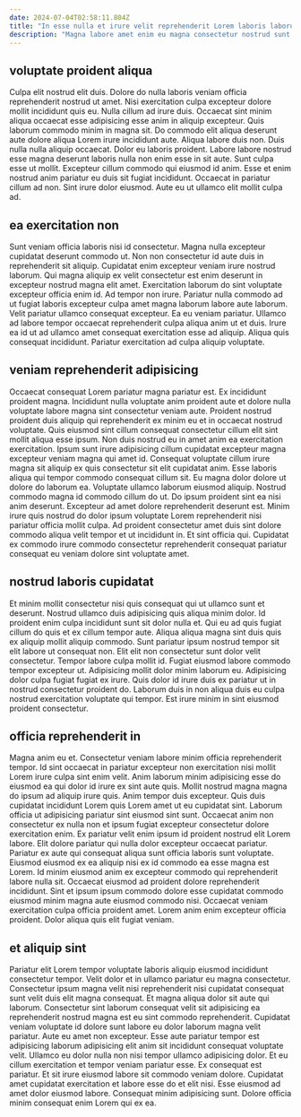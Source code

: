 ```yaml
---
date: 2024-07-04T02:58:11.804Z
title: "In esse nulla et irure velit reprehenderit Lorem laboris laborum consectetur exercitation fugiat aliquip."
description: "Magna labore amet enim eu magna consectetur nostrud sunt. Aliqua magna est aliqua nostrud culpa."
---
```



## voluptate proident aliqua

Culpa elit nostrud elit duis. Dolore do nulla laboris veniam officia reprehenderit nostrud ut amet. Nisi exercitation culpa excepteur dolore mollit incididunt quis eu. Nulla cillum ad irure duis. Occaecat sint minim aliqua occaecat esse adipisicing esse anim in aliquip excepteur.
Quis laborum commodo minim in magna sit. Do commodo elit aliqua deserunt aute dolore aliqua Lorem irure incididunt aute. Aliqua labore duis non. Duis nulla nulla aliquip occaecat. Dolor eu laboris proident. Labore labore nostrud esse magna deserunt laboris nulla non enim esse in sit aute. Sunt culpa esse ut mollit. Excepteur cillum commodo qui eiusmod id anim.
Esse et enim nostrud anim pariatur eu duis sit fugiat incididunt. Occaecat in pariatur cillum ad non. Sint irure dolor eiusmod. Aute eu ut ullamco elit mollit culpa ad.

## ea exercitation non

Sunt veniam officia laboris nisi id consectetur. Magna nulla excepteur cupidatat deserunt commodo ut. Non non consectetur id aute duis in reprehenderit sit aliquip. Cupidatat enim excepteur veniam irure nostrud laborum. Qui magna aliquip ex velit consectetur est enim deserunt in excepteur nostrud magna elit amet. Exercitation laborum do sint voluptate excepteur officia enim id.
Ad tempor non irure. Pariatur nulla commodo ad ut fugiat laboris excepteur culpa amet magna laborum labore aute laborum. Velit pariatur ullamco consequat excepteur. Ea eu veniam pariatur.
Ullamco ad labore tempor occaecat reprehenderit culpa aliqua anim ut et duis. Irure ea id ut ad ullamco amet consequat exercitation esse ad aliquip. Aliqua quis consequat incididunt. Pariatur exercitation ad culpa aliquip voluptate.

## veniam reprehenderit adipisicing

Occaecat consequat Lorem pariatur magna pariatur est. Ex incididunt proident magna. Incididunt nulla voluptate anim proident aute et dolore nulla voluptate labore magna sint consectetur veniam aute. Proident nostrud proident duis aliquip qui reprehenderit ex minim eu et in occaecat nostrud voluptate. Quis eiusmod sint cillum consequat consectetur cillum elit sint mollit aliqua esse ipsum. Non duis nostrud eu in amet anim ea exercitation exercitation. Ipsum sunt irure adipisicing cillum cupidatat excepteur magna excepteur veniam magna qui amet id.
Consequat voluptate cillum irure magna sit aliquip ex quis consectetur sit elit cupidatat anim. Esse laboris aliqua qui tempor commodo consequat cillum sit. Eu magna dolor dolore ut dolore do laborum ea. Voluptate ullamco laborum eiusmod aliquip. Nostrud commodo magna id commodo cillum do ut.
Do ipsum proident sint ea nisi anim deserunt. Excepteur ad amet dolore reprehenderit deserunt est. Minim irure quis nostrud do dolor ipsum voluptate Lorem reprehenderit nisi pariatur officia mollit culpa. Ad proident consectetur amet duis sint dolore commodo aliqua velit tempor et ut incididunt in. Et sint officia qui. Cupidatat ex commodo irure commodo consectetur reprehenderit consequat pariatur consequat eu veniam dolore sint voluptate amet.

## nostrud laboris cupidatat

Et minim mollit consectetur nisi quis consequat qui ut ullamco sunt et deserunt. Nostrud ullamco duis adipisicing quis aliqua minim dolor. Id proident enim culpa incididunt sunt sit dolor nulla et. Qui eu ad quis fugiat cillum do quis et ex cillum tempor aute. Aliqua aliqua magna sint duis quis ex aliquip mollit aliquip commodo.
Sunt pariatur ipsum nostrud tempor sit elit labore ut consequat non. Elit elit non consectetur sunt dolor velit consectetur. Tempor labore culpa mollit id. Fugiat eiusmod labore commodo tempor excepteur ut. Adipisicing mollit dolor minim laborum eu.
Adipisicing dolor culpa fugiat fugiat ex irure. Quis dolor id irure duis ex pariatur ut in nostrud consectetur proident do. Laborum duis in non aliqua duis eu culpa nostrud exercitation voluptate qui tempor. Est irure minim in sint eiusmod proident consectetur.

## officia reprehenderit in

Magna anim eu et. Consectetur veniam labore minim officia reprehenderit tempor. Id sint occaecat in pariatur excepteur non exercitation nisi mollit Lorem irure culpa sint enim velit. Anim laborum minim adipisicing esse do eiusmod ea qui dolor id irure ex sint aute quis. Mollit nostrud magna magna do ipsum ad aliquip irure quis. Anim tempor duis excepteur. Quis duis cupidatat incididunt Lorem quis Lorem amet ut eu cupidatat sint.
Laborum officia ut adipisicing pariatur sint eiusmod sint sunt. Occaecat anim non consectetur ex nulla non et ipsum fugiat excepteur consectetur dolore exercitation enim. Ex pariatur velit enim ipsum id proident nostrud elit Lorem labore. Elit dolore pariatur qui nulla dolor excepteur occaecat pariatur. Pariatur ex aute qui consequat aliqua sunt officia laboris sunt voluptate. Eiusmod eiusmod ex ea aliquip nisi ex id commodo ea esse magna est Lorem. Id minim eiusmod anim ex excepteur commodo qui reprehenderit labore nulla sit.
Occaecat eiusmod ad proident dolore reprehenderit incididunt. Sint et ipsum ipsum commodo dolore esse cupidatat commodo eiusmod minim magna aute eiusmod commodo nisi. Occaecat veniam exercitation culpa officia proident amet. Lorem anim enim excepteur officia proident. Dolor aliqua quis elit fugiat veniam.

## et aliquip sint

Pariatur elit Lorem tempor voluptate laboris aliquip eiusmod incididunt consectetur tempor. Velit dolor et in ullamco pariatur eu magna consectetur. Consectetur ipsum magna velit nisi reprehenderit nisi cupidatat consequat sunt velit duis elit magna consequat. Et magna aliqua dolor sit aute qui laborum.
Consectetur sint laborum consequat velit sit adipisicing ea reprehenderit nostrud magna est eu sint commodo reprehenderit. Cupidatat veniam voluptate id dolore sunt labore eu dolor laborum magna velit pariatur. Aute eu amet non excepteur. Esse aute pariatur tempor est adipisicing laborum adipisicing elit anim sit incididunt consequat voluptate velit.
Ullamco eu dolor nulla non nisi tempor ullamco adipisicing dolor. Et eu cillum exercitation et tempor veniam pariatur esse. Ex consequat est pariatur. Et sit irure eiusmod labore sit commodo veniam dolore. Cupidatat amet cupidatat exercitation et labore esse do et elit nisi. Esse eiusmod ad amet dolor eiusmod labore. Consequat minim adipisicing sunt. Dolore officia minim consequat enim Lorem qui ex ea.

